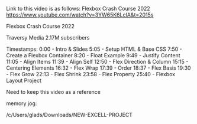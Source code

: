 Link to this video is as follows:
Flexbox Crash Course 2022
https://www.youtube.com/watch?v=3YW65K6LcIA&t=2015s


Flexbox Crash Course 2022

Traversy Media
2.17M subscribers


Timestamps:
0:00 - Intro & Slides
5:05 - Setup HTML & Base CSS
7:50 - Create a Flexbox Container
8:20 - Float Example
9:49 - Justify Content
11:05 - Align Items
11:39 - Align Self
12:50 - Flex Direction & Column
15:15 - Centering Elements
16:32 - Flex Wrap
17:39 - Order
18:37 - Flex Basis
19:30 - Flex Grow
22:13 - Flex Shrink
23:58 - Flex Property
25:40 - Flexbox Layout Project

Need to keep this video as a reference

memory jog:

/c/Users/glads/Downloads/NEW-EXCELL-PROJECT